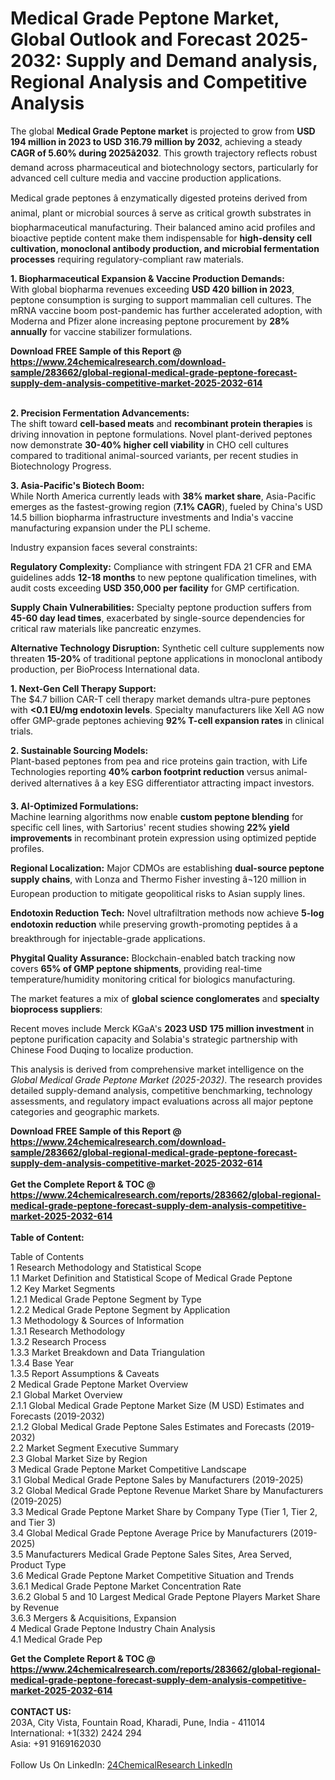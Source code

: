 <h1>Medical Grade Peptone Market, Global Outlook and Forecast 2025-2032: Supply and Demand analysis, Regional Analysis and Competitive Analysis</h1><p>The global <strong>Medical Grade Peptone market</strong> is projected to grow from <strong>USD 194 million in 2023 to USD 316.79 million by 2032</strong>, achieving a steady <strong>CAGR of 5.60% during 2025â2032</strong>. This growth trajectory reflects robust demand across pharmaceutical and biotechnology sectors, particularly for advanced cell culture media and vaccine production applications.</p><p>Medical grade peptones â enzymatically digested proteins derived from animal, plant or microbial sources â serve as critical growth substrates in biopharmaceutical manufacturing. Their balanced amino acid profiles and bioactive peptide content make them indispensable for <strong>high-density cell cultivation, monoclonal antibody production, and microbial fermentation processes</strong> requiring regulatory-compliant raw materials.</p><p><strong>1. Biopharmaceutical Expansion &amp; Vaccine Production Demands:</strong><br>
With global biopharma revenues exceeding <strong>USD 420 billion in 2023</strong>, peptone consumption is surging to support mammalian cell cultures. The mRNA vaccine boom post-pandemic has further accelerated adoption, with Moderna and Pfizer alone increasing peptone procurement by <strong>28% annually</strong> for vaccine stabilizer formulations.</p><div><b>Download FREE Sample of this Report @ 
            <a href="https://www.24chemicalresearch.com/download-sample/283662/global-regional-medical-grade-peptone-forecast-supply-dem-analysis-competitive-market-2025-2032-614">
            https://www.24chemicalresearch.com/download-sample/283662/global-regional-medical-grade-peptone-forecast-supply-dem-analysis-competitive-market-2025-2032-614</a></b></div><br><p><strong>2. Precision Fermentation Advancements:</strong><br>
The shift toward <strong>cell-based meats</strong> and <strong>recombinant protein therapies</strong> is driving innovation in peptone formulations. Novel plant-derived peptones now demonstrate <strong>30-40% higher cell viability</strong> in CHO cell cultures compared to traditional animal-sourced variants, per recent studies in Biotechnology Progress.</p><p><strong>3. Asia-Pacific's Biotech Boom:</strong><br>
While North America currently leads with <strong>38% market share</strong>, Asia-Pacific emerges as the fastest-growing region (<strong>7.1% CAGR</strong>), fueled by China's USD 14.5 billion biopharma infrastructure investments and India's vaccine manufacturing expansion under the PLI scheme.</p><p>Industry expansion faces several constraints:</p><p><strong>Regulatory Complexity:</strong> Compliance with stringent FDA 21 CFR and EMA guidelines adds <strong>12-18 months</strong> to new peptone qualification timelines, with audit costs exceeding <strong>USD 350,000 per facility</strong> for GMP certification.</p><p><strong>Supply Chain Vulnerabilities:</strong> Specialty peptone production suffers from <strong>45-60 day lead times</strong>, exacerbated by single-source dependencies for critical raw materials like pancreatic enzymes.</p><p><strong>Alternative Technology Disruption:</strong> Synthetic cell culture supplements now threaten <strong>15-20%</strong> of traditional peptone applications in monoclonal antibody production, per BioProcess International data.</p><p><strong>1. Next-Gen Cell Therapy Support:</strong><br>
The $4.7 billion CAR-T cell therapy market demands ultra-pure peptones with <strong>&lt;0.1 EU/mg endotoxin levels</strong>. Specialty manufacturers like Xell AG now offer GMP-grade peptones achieving <strong>92% T-cell expansion rates</strong> in clinical trials.</p><p><strong>2. Sustainable Sourcing Models:</strong><br>
Plant-based peptones from pea and rice proteins gain traction, with Life Technologies reporting <strong>40% carbon footprint reduction</strong> versus animal-derived alternatives â a key ESG differentiator attracting impact investors.</p><p><strong>3. AI-Optimized Formulations:</strong><br>
Machine learning algorithms now enable <strong>custom peptone blending</strong> for specific cell lines, with Sartorius' recent studies showing <strong>22% yield improvements</strong> in recombinant protein expression using optimized peptide profiles.</p><p><strong>Regional Localization:</strong> Major CDMOs are establishing <strong>dual-source peptone supply chains</strong>, with Lonza and Thermo Fisher investing â¬120 million in European production to mitigate geopolitical risks to Asian supply lines.</p><p><strong>Endotoxin Reduction Tech:</strong> Novel ultrafiltration methods now achieve <strong>5-log endotoxin reduction</strong> while preserving growth-promoting peptides â a breakthrough for injectable-grade applications.</p><p><strong>Phygital Quality Assurance:</strong> Blockchain-enabled batch tracking now covers <strong>65% of GMP peptone shipments</strong>, providing real-time temperature/humidity monitoring critical for biologics manufacturing.</p><p>The market features a mix of <strong>global science conglomerates</strong> and <strong>specialty bioprocess suppliers</strong>:</p><p>Recent moves include Merck KGaA's <strong>2023 USD 175 million investment</strong> in peptone purification capacity and Solabia's strategic partnership with Chinese Food Duqing to localize production.</p><p>This analysis is derived from comprehensive market intelligence on the <em>Global Medical Grade Peptone Market (2025-2032)</em>. The research provides detailed supply-demand analysis, competitive benchmarking, technology assessments, and regulatory impact evaluations across all major peptone categories and geographic markets.</p><div><b>Download FREE Sample of this Report @ 
            <a href="https://www.24chemicalresearch.com/download-sample/283662/global-regional-medical-grade-peptone-forecast-supply-dem-analysis-competitive-market-2025-2032-614">
            https://www.24chemicalresearch.com/download-sample/283662/global-regional-medical-grade-peptone-forecast-supply-dem-analysis-competitive-market-2025-2032-614</a></b></div><br><div><b>Get the Complete Report & TOC @ 
            <a href="https://www.24chemicalresearch.com/reports/283662/global-regional-medical-grade-peptone-forecast-supply-dem-analysis-competitive-market-2025-2032-614">
            https://www.24chemicalresearch.com/reports/283662/global-regional-medical-grade-peptone-forecast-supply-dem-analysis-competitive-market-2025-2032-614</a></b></div><br>
            <b>Table of Content:</b><p>Table of Contents<br />
1 Research Methodology and Statistical Scope<br />
1.1 Market Definition and Statistical Scope of Medical Grade Peptone<br />
1.2 Key Market Segments<br />
1.2.1 Medical Grade Peptone Segment by Type<br />
1.2.2 Medical Grade Peptone Segment by Application<br />
1.3 Methodology & Sources of Information<br />
1.3.1 Research Methodology<br />
1.3.2 Research Process<br />
1.3.3 Market Breakdown and Data Triangulation<br />
1.3.4 Base Year<br />
1.3.5 Report Assumptions & Caveats<br />
2 Medical Grade Peptone Market Overview<br />
2.1 Global Market Overview<br />
2.1.1 Global Medical Grade Peptone Market Size (M USD) Estimates and Forecasts (2019-2032)<br />
2.1.2 Global Medical Grade Peptone Sales Estimates and Forecasts (2019-2032)<br />
2.2 Market Segment Executive Summary<br />
2.3 Global Market Size by Region<br />
3 Medical Grade Peptone Market Competitive Landscape<br />
3.1 Global Medical Grade Peptone Sales by Manufacturers (2019-2025)<br />
3.2 Global Medical Grade Peptone Revenue Market Share by Manufacturers (2019-2025)<br />
3.3 Medical Grade Peptone Market Share by Company Type (Tier 1, Tier 2, and Tier 3)<br />
3.4 Global Medical Grade Peptone Average Price by Manufacturers (2019-2025)<br />
3.5 Manufacturers Medical Grade Peptone Sales Sites, Area Served, Product Type<br />
3.6 Medical Grade Peptone Market Competitive Situation and Trends<br />
3.6.1 Medical Grade Peptone Market Concentration Rate<br />
3.6.2 Global 5 and 10 Largest Medical Grade Peptone Players Market Share by Revenue<br />
3.6.3 Mergers & Acquisitions, Expansion<br />
4 Medical Grade Peptone Industry Chain Analysis<br />
4.1 Medical Grade Pep</p><div><b>Get the Complete Report & TOC @ 
            <a href="https://www.24chemicalresearch.com/reports/283662/global-regional-medical-grade-peptone-forecast-supply-dem-analysis-competitive-market-2025-2032-614">
            https://www.24chemicalresearch.com/reports/283662/global-regional-medical-grade-peptone-forecast-supply-dem-analysis-competitive-market-2025-2032-614</a></b></div><br><b>CONTACT US:</b><br>
            203A, City Vista, Fountain Road, Kharadi, Pune, India - 411014<br>
            International: +1(332) 2424 294<br>
            Asia: +91 9169162030 <br><br>
            Follow Us On LinkedIn: <a href="https://www.linkedin.com/company/24chemicalresearch/">24ChemicalResearch LinkedIn</a>